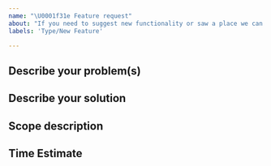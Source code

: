```yaml
---
name: "\U0001f31e Feature request"
about: "If you need to suggest new functionality or saw a place we can improve \U0001f44d"
labels: 'Type/New Feature'

---
```


## Describe your problem(s)

## Describe your solution

## Scope description
<!-- What we are not doing. -->

## Time Estimate

